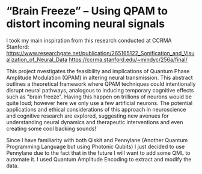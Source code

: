 # “Brain Freeze” – Using QPAM to distort incoming neural signals
 
I took my main inspiration from this research conducted at CCRMA Stanford: 
https://www.researchgate.net/publication/265165122_Sonification_and_Visualization_of_Neural_Data
https://ccrma.stanford.edu/~mindyc/256a/final/


This project nvestigates the feasibility and implications of Quantum Phase Amplitude Modulation (QPAM) in altering neural transmission. This abstract outlines a theoretical framework where QPAM techniques could intentionally disrupt neural pathways, analogous to inducing temporary cognitive effects such as "brain freeze". Having this happen on trillions of neurons would be quite loud; however here we only use a few artificial neurons. The potential applications and ethical considerations of this approach in neuroscience and cognitive research are explored, suggesting new avenues for understanding neural dynamics and therapeutic interventions and even creating some cool backing sounds!

Since I have familiarity with both Qiskit and Pennylane (Another Quantum Programming Language but using Photonic Qubits) I just decided to use Pennylane due to the fact that in the future I will want to add some QML to automate it. I used Quantum Amplitude Encoding to extract and modify the data. 
